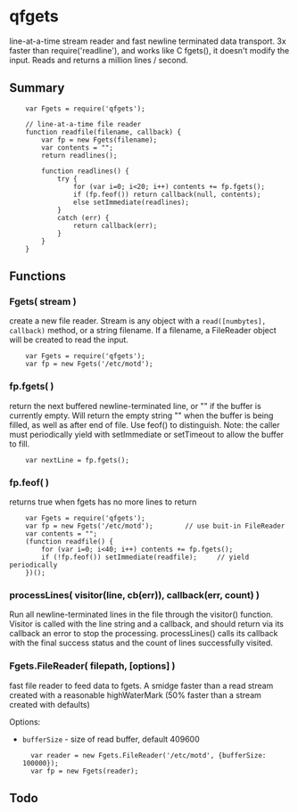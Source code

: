qfgets
======

line-at-a-time stream reader and fast newline terminated data transport.  3x
faster than require('readline'), and works like C fgets(), it doesn't modify
the input.  Reads and returns a million lines / second.

## Summary

        var Fgets = require('qfgets');

        // line-at-a-time file reader
        function readfile(filename, callback) {
            var fp = new Fgets(filename);
            var contents = "";
            return readlines();

            function readlines() {
                try {
                    for (var i=0; i<20; i++) contents += fp.fgets();
                    if (fp.feof()) return callback(null, contents);
                    else setImmediate(readlines);
                }
                catch (err) {
                    return callback(err);
                }
            }
        }

## Functions

### Fgets( stream )

create a new file reader.  Stream is any object with a `read([numbytes],
callback)` method, or a string filename.  If a filename, a FileReader object
will be created to read the input.

        var Fgets = require('qfgets');
        var fp = new Fgets('/etc/motd');

### fp.fgets( )

return the next buffered newline-terminated line, or "" if the buffer is
currently empty.  Will return the empty string "" when the buffer is being
filled, as well as after end of file.  Use feof() to distinguish.  Note: the
caller must periodically yield with setImmediate or setTimeout to allow the
buffer to fill.

        var nextLine = fp.fgets();

### fp.feof( )

returns true when fgets has no more lines to return

        var Fgets = require('qfgets');
        var fp = new Fgets('/etc/motd');        // use buit-in FileReader
        var contents = "";
        (function readfile() {
            for (var i=0; i<40; i++) contents += fp.fgets();
            if (!fp.feof()) setImmediate(readfile);     // yield periodically
        })();

### processLines( visitor(line, cb(err)), callback(err, count) )

Run all newline-terminated lines in the file through the visitor() function.
Visitor is called with the line string and a callback, and should return via
its callback an error to stop the processing.  processLines() calls its
callback with the final success status and the count of lines successfully
visited.

### Fgets.FileReader( filepath, [options] )

fast file reader to feed data to fgets.  A smidge faster than a read stream
created with a reasonable highWaterMark (50% faster than a stream created with
defaults)

Options:

- `bufferSize` - size of read buffer, default 409600

        var reader = new Fgets.FileReader('/etc/motd', {bufferSize: 100000});
        var fp = new Fgets(reader);


## Todo

